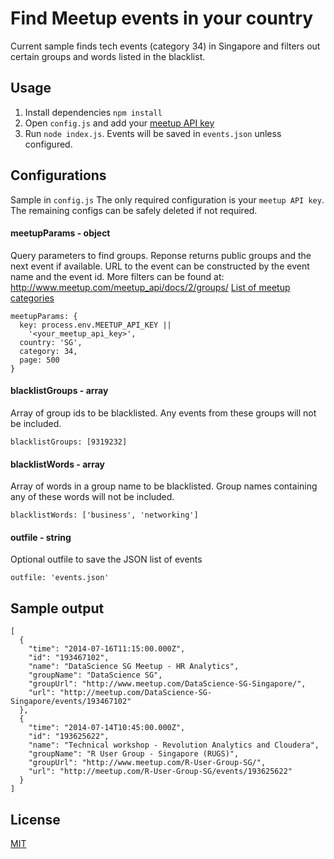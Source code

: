 # Find Meetup events in your country

Current sample finds tech events (category 34) in Singapore and filters out
certain groups and words listed in the blacklist.

## Usage
1. Install dependencies `npm install`
1. Open `config.js` and add your [meetup API key](https://secure.meetup.com/meetup_api/key/)
1. Run `node index.js`. Events will be saved in `events.json` unless configured.

## Configurations
Sample in `config.js`
The only required configuration is your `meetup API key`.
The remaining configs can be safely deleted if not required.

#### meetupParams - object
Query parameters to find groups.
Reponse returns public groups and the next event if available.
URL to the event can be constructed by the event name and the event id.
More filters can be found at: <http://www.meetup.com/meetup_api/docs/2/groups/>
[List of meetup categories](http://www.meetup.com/meetup_api/console/?path=/2/categories)

    meetupParams: {
      key: process.env.MEETUP_API_KEY ||
        '<your_meetup_api_key>',
      country: 'SG',
      category: 34,
      page: 500
    }

#### blacklistGroups - array
Array of group ids to be blacklisted.
Any events from these groups will not be included.

    blacklistGroups: [9319232]

#### blacklistWords - array
Array of words in a group name to be blacklisted.
Group names containing any of these words will not be included.

    blacklistWords: ['business', 'networking']

#### outfile - string
Optional outfile to save the JSON list of events

    outfile: 'events.json'

## Sample output

    [
      {
        "time": "2014-07-16T11:15:00.000Z",
        "id": "193467102",
        "name": "DataScience SG Meetup - HR Analytics",
        "groupName": "DataScience SG",
        "groupUrl": "http://www.meetup.com/DataScience-SG-Singapore/",
        "url": "http://meetup.com/DataScience-SG-Singapore/events/193467102"
      },
      {
        "time": "2014-07-14T10:45:00.000Z",
        "id": "193625622",
        "name": "Technical workshop - Revolution Analytics and Cloudera",
        "groupName": "R User Group - Singapore (RUGS)",
        "groupUrl": "http://www.meetup.com/R-User-Group-SG/",
        "url": "http://meetup.com/R-User-Group-SG/events/193625622"
      }
    ]

## License
[MIT](http://alyssaq.github.io/mit-license/)

